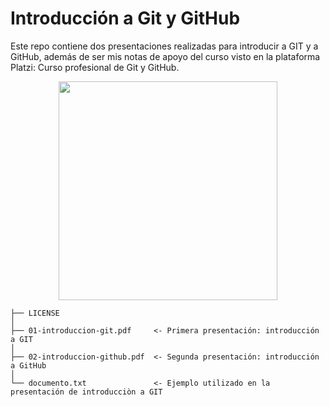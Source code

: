 # Introducción a Git y GitHub

Este repo contiene dos presentaciones realizadas para introducir a GIT y a GitHub, además de ser mis notas de apoyo del curso visto en la plataforma Platzi: Curso profesional de Git y GitHub.

<p align="center">
  <img src="https://editor.analyticsvidhya.com/uploads/18288git.jpg" width="350">
</p>


```
├── LICENSE
│
├── 01-introduccion-git.pdf     <- Primera presentación: introducción a GIT
│
├── 02-introduccion-github.pdf  <- Segunda presentación: introducción a GitHub
│
└── documento.txt               <- Ejemplo utilizado en la presentación de introducciòn a GIT
```
